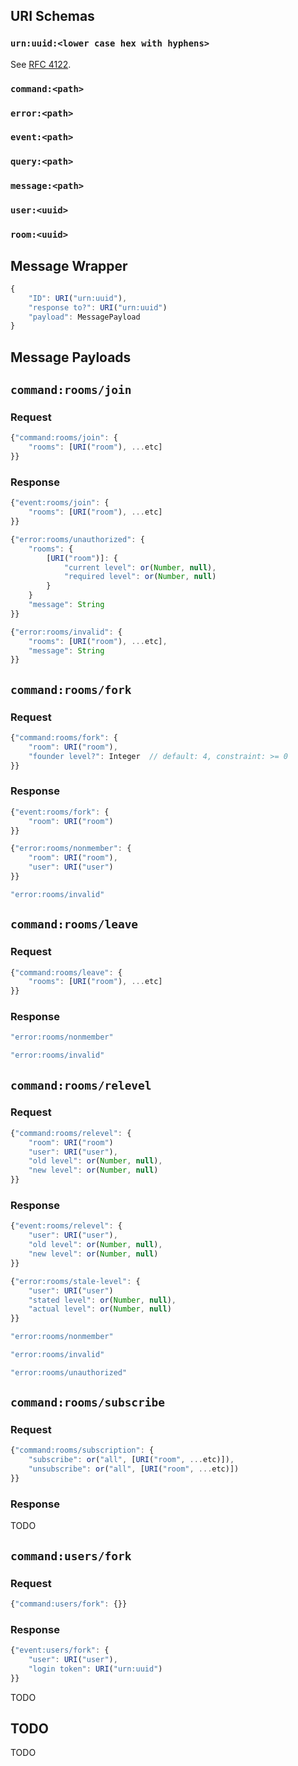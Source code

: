 ## URI Schemas
### `urn:uuid:<lower case hex with hyphens>`
See [RFC 4122](https://www.rfc-editor.org/rfc/rfc4122.html).

### `command:<path>`
### `error:<path>`
### `event:<path>`
### `query:<path>`
### `message:<path>`
### `user:<uuid>`
### `room:<uuid>`

## Message Wrapper
```js
{
    "ID": URI("urn:uuid"),
    "response to?": URI("urn:uuid")
    "payload": MessagePayload
}
```

## Message Payloads
`command:rooms/join`
--------------------
### Request
```js
{"command:rooms/join": {
    "rooms": [URI("room"), ...etc] 
}}
```
### Response
```js
{"event:rooms/join": {
    "rooms": [URI("room"), ...etc]
}}
```
```js
{"error:rooms/unauthorized": {
    "rooms": {
        [URI("room")]: {
            "current level": or(Number, null),
            "required level": or(Number, null)
        }
    }
    "message": String
}}
```
```js
{"error:rooms/invalid": {
    "rooms": [URI("room"), ...etc],
    "message": String
}}
```

`command:rooms/fork`
--------------------
### Request
```js
{"command:rooms/fork": {
    "room": URI("room"),
    "founder level?": Integer  // default: 4, constraint: >= 0
}}
```
### Response
```js
{"event:rooms/fork": {
    "room": URI("room")
}}
```
```js
{"error:rooms/nonmember": {
    "room": URI("room"),
    "user": URI("user")
}}
```
```js
"error:rooms/invalid"
```

`command:rooms/leave`
---------------------
### Request
```js
{"command:rooms/leave": {
    "rooms": [URI("room"), ...etc]
}}
```
### Response
```js
"error:rooms/nonmember"
```
```js
"error:rooms/invalid"
```

`command:rooms/relevel`
----------------------
### Request
```js
{"command:rooms/relevel": {
    "room": URI("room")
    "user": URI("user"),
    "old level": or(Number, null),
    "new level": or(Number, null)
}}
```
### Response
```js
{"event:rooms/relevel": {
    "user": URI("user"),
    "old level": or(Number, null),
    "new level": or(Number, null)
}}
```
```js
{"error:rooms/stale-level": {
    "user": URI("user")
    "stated level": or(Number, null),
    "actual level": or(Number, null)
}}
```
```js
"error:rooms/nonmember"
```
```js
"error:rooms/invalid"
```
```js
"error:rooms/unauthorized"
```
`command:rooms/subscribe`
-------------------------
### Request
```js
{"command:rooms/subscription": {
    "subscribe": or("all", [URI("room", ...etc)]),
    "unsubscribe": or("all", [URI("room", ...etc)])
}}
```
### Response
TODO

`command:users/fork`
--------------------
### Request
```js
{"command:users/fork": {}}
```
### Response
```js
{"event:users/fork": {
    "user": URI("user"),
    "login token": URI("urn:uuid")
}}
```
TODO

TODO
----
TODO

